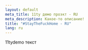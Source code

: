 ```yaml
---
layout: default
meta_title: 11ty демо проэкт - RU
meta_description: Какое-то описание!
title: "#StayTheFuckHome - RU"
lang: ru
---
```


11tydemo текст


